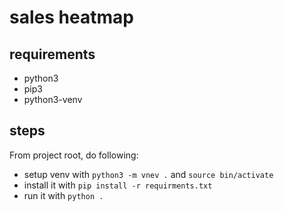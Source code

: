 # sales heatmap

## requirements
* python3
* pip3
* python3-venv

## steps

From project root, do following:
* setup venv with `python3 -m vnev .` and `source bin/activate`
* install it with `pip install -r requirments.txt`
* run it with `python .`
